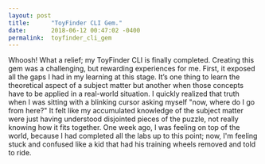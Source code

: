 ```yaml
---
layout: post
title:      "ToyFinder CLI Gem."
date:       2018-06-12 00:47:02 -0400
permalink:  toyfinder_cli_gem
---
```



      
Whoosh! What a relief; my ToyFinder CLI is finally completed.  Creating this gem was a challenging, but rewarding experiences for me. First, it exposed all the gaps I had in my learning at this stage. It’s one thing to learn the theoretical aspect of a subject matter but another when those concepts have to be applied in a real-world situation. I quickly realized that truth when I was sitting with a blinking cursor asking myself "now, where do I go from here?" It felt like my accumulated knowledge of the subject matter were just having understood disjointed pieces of the puzzle, not really knowing how it fits together. One week ago, I was feeling on top of the world, because I had completed all the labs up to this point; now, I'm feeling stuck and confused like a kid that had his training wheels removed and told to ride. 
